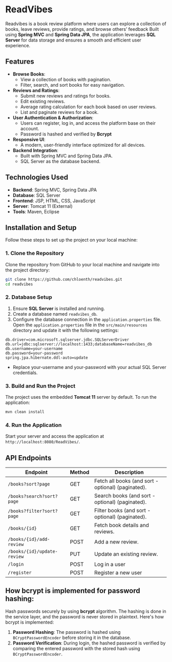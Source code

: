 # ReadVibes

Readvibes is a book review platform where users can explore a collection of books, leave reviews, provide ratings, and browse others’ feedback
Built using **Spring MVC** and **Spring Data JPA**, the application leverages **SQL Server** for data storage and ensures a smooth and efficient user experience.

## Features

- **Browse Books**:
  - View a collection of books with pagination.
  - Filter, search, and sort books for easy navigation.
- **Reviews and Ratings**:
  - Submit new reviews and ratings for books.
  - Edit existing reviews.
  - Average rating calculation for each book based on user reviews.
  - List and paginate reviews for a book.
- **User Authentication & Authorization**:
  - Users can register, log in, and access the platform base on their account.
  - Password is hashed and verified by **Bcrypt**
- **Responsive UI**:
  - A modern, user-friendly interface optimized for all devices.
- **Backend Integration**:
  - Built with Spring MVC and Spring Data JPA.
  - SQL Server as the database backend.

## Technologies Used

- **Backend**: Spring MVC, Spring Data JPA
- **Database**: SQL Server
- **Frontend**: JSP, HTML, CSS, JavaScript
- **Server**: Tomcat 11 (External)
- **Tools**: Maven, Eclipse

## Installation and Setup

Follow these steps to set up the project on your local machine:

### 1. Clone the Repository

Clone the repository from GitHub to your local machine and navigate into the project directory:

```bash
git clone https://github.com/chloenth/readvibes.git
cd readvibes
```

### 2. Database Setup

1. Ensure **SQL Server** is installed and running.
2. Create a database named `readvibes_db`.
3. Configure the database connection in the `application.properties` file. Open the `application.properties` file in the `src/main/resources` directory and update it with the following settings:

```properties
db.driver=com.microsoft.sqlserver.jdbc.SQLServerDriver
db.url=jdbc:sqlserver://localhost:1433;databaseName=readvibes_db
db.username=your-username
db.password=your-password
spring.jpa.hibernate.ddl-auto=update
```

- Replace your-username and your-password with your actual SQL Server credentials.

### 3. Build and Run the Project

The project uses the embedded **Tomcat 11** server by default. To run the application:

```bash
mvn clean install
```

### 4. Run the Application

Start your server and access the application at `http://localhost:8080/ReadVibes/`.

## API Endpoints

| **Endpoint**                | **Method** | **Description**                                    |
| --------------------------- | ---------- | -------------------------------------------------- |
| `/books?sort?page`          | GET        | Fetch all books (and sort - optional) (paginated). |
| `/books?search?sort?page`   | GET        | Search books (and sort - optional) (paginated).    |
| `/books?filter?sort?page`   | GET        | Filter books (and sort - optional) (paginated).    |
| `/books/{id}`               | GET        | Fetch book details and reviews.                    |
| `/books/{id}/add-review`    | POST       | Add a new review.                                  |
| `/books/{id}/update-review` | PUT        | Update an existing review.                         |
| `/login`                    | POST       | Log in a user                                      |
| `/register`                 | POST       | Register a new user                                |

## How bcrypt is implemented for password hashing:

Hash passwords securely by using **bcrypt** algorithm. The hashing is done in the service layer, and the password is never stored in plaintext. Here's how bcrypt is implemented:

1. **Password Hashing**: The password is hashed using `BCryptPasswordEncoder` before storing it in the database.
2. **Password Verification**: During login, the hashed password is verified by comparing the entered password with the stored hash using `BCryptPasswordEncoder`.
